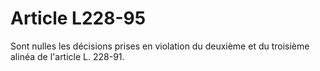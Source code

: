 # Article L228-95

Sont nulles les décisions prises en violation du deuxième et du troisième alinéa de l'article L. 228-91.